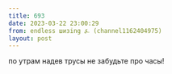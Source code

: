 ```yaml
---
title: 693
date: 2023-03-22 23:00:29
from: endless шизing ⍼ (channel1162404975)
layout: post
---
```


по утрам надев трусы
не забудьте про часы!
